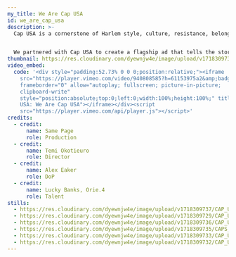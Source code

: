 ```yaml
---
my_title: We Are Cap USA
id: we_are_cap_usa
description: >-
  Cap USA is a cornerstone of Harlem style, culture, resistance, belonging.


  We partnered with Cap USA to create a flagship ad that tells the story of their come up and showcases the essential part that they play in their community.
thumbnail: https://res.cloudinary.com/dyewnjw4e/image/upload/v1718309731/CAP_USA_3.38.1_axzotp.png
video_embed:
  code: '<div style="padding:52.73% 0 0 0;position:relative;"><iframe
    src="https://player.vimeo.com/video/940808585?h=61153975a2&amp;badge=0&amp;autopause=0&amp;player_id=0&amp;app_id=58479"
    frameborder="0" allow="autoplay; fullscreen; picture-in-picture;
    clipboard-write"
    style="position:absolute;top:0;left:0;width:100%;height:100%;" title="Cap
    USA: We Are Cap USA"></iframe></div><script
    src="https://player.vimeo.com/api/player.js"></script>'
credits:
  - credit:
      name: Same Page
      role: Production
  - credit:
      name: Temi Okotieuro
      role: Director
  - credit:
      name: Alex Eaker
      role: DoP
  - credit:
      name: Lucky Banks, Orie.4
      role: Talent
stills:
  - https://res.cloudinary.com/dyewnjw4e/image/upload/v1718309737/CAP_USA_1.15.1_wnbsj2.png
  - https://res.cloudinary.com/dyewnjw4e/image/upload/v1718309729/CAP_USA_3.5.1_asanqk.png
  - https://res.cloudinary.com/dyewnjw4e/image/upload/v1718309736/CAP_USA_1.56.1_mwijxj.png
  - https://res.cloudinary.com/dyewnjw4e/image/upload/v1718309735/CAPS_USA_1.42.1_e4ot2a.png
  - https://res.cloudinary.com/dyewnjw4e/image/upload/v1718309733/CAP_USA_3.10.1_xhxwwm.png
  - https://res.cloudinary.com/dyewnjw4e/image/upload/v1718309732/CAP_USA_4.10.1_houp06.png
---
```

